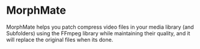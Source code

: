 # MorphMate
MorphMate helps you patch compress video files in your media library (and Subfolders) using the FFmpeg library while maintaining their quality, and it will replace the original files when its done.
